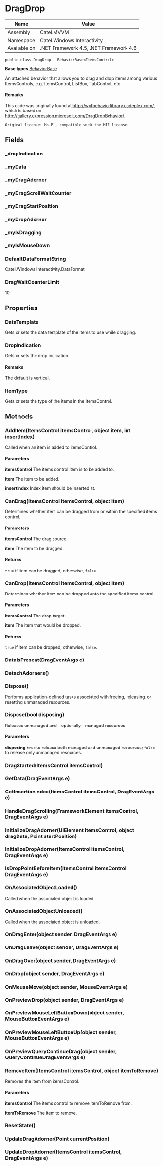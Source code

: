 

# DragDrop

Name|Value
---|---
Assembly|Catel.MVVM
Namespace|Catel.Windows.Interactivity
Available on|.NET Framework 4.5, .NET Framework 4.6

```
public class DragDrop : BehaviorBase<ItemsControl>
```

**Base types**
[BehaviorBase]()


An attached behavior that allows you to drag and drop items among various ItemsControls, e.g. ItemsControl, ListBox, TabControl, etc.

#### Remarks

This code was originally found at http://wpfbehaviorlibrary.codeplex.com/, which is based on http://gallery.expression.microsoft.com/DragDropBehavior/.
    


    Original license: Ms-Pl, compatible with the MIT license.



## Fields

### _dropIndication

### _myData

### _myDragAdorner

### _myDragScrollWaitCounter

### _myDragStartPosition

### _myDropAdorner

### _myIsDragging

### _myIsMouseDown

### DefaultDataFormatString
Catel.Windows.Interactivity.DataFormat

### DragWaitCounterLimit
10

## Properties

### DataTemplate

Gets or sets the data template of the items to use while dragging.



### DropIndication

Gets or sets the drop indication.

#### Remarks

The default is vertical.



### ItemType

Gets or sets the type of the items in the ItemsControl.



## Methods

### AddItem(ItemsControl itemsControl, object item, int insertIndex)

Called when an item is added to itemsControl.

#### Parameters

**itemsControl**
The items control item is to be added to.

**item**
The item to be added.

**insertIndex**
Index item should be inserted at.



### CanDrag(ItemsControl itemsControl, object item)

Determines whether item can be dragged from or within the specified items control.

#### Parameters

**itemsControl**
The drag source.

**item**
The item to be dragged.

#### Returns

```true``` if item can be dragged; otherwise, ```false```.



### CanDrop(ItemsControl itemsControl, object item)

Determines whether item can be dropped onto the specified items control.

#### Parameters

**itemsControl**
The drop target.

**item**
The item that would be dropped.

#### Returns

```true``` if item can be dropped; otherwise, ```false```.



### DataIsPresent(DragEventArgs e)

### DetachAdorners()

### Dispose()

Performs application-defined tasks associated with freeing, releasing, or resetting unmanaged resources.



### Dispose(bool disposing)

Releases unmanaged and - optionally - managed resources

#### Parameters

**disposing**
```true``` to release both managed and unmanaged resources; ```false``` to release only unmanaged resources.



### DragStarted(ItemsControl itemsControl)

### GetData(DragEventArgs e)

### GetInsertionIndex(ItemsControl itemsControl, DragEventArgs e)

### HandleDragScrolling(FrameworkElement itemsControl, DragEventArgs e)

### InitializeDragAdorner(UIElement itemsControl, object dragData, Point startPosition)

### InitializeDropAdorner(ItemsControl itemsControl, DragEventArgs e)

### IsDropPointBeforeItem(ItemsControl itemsControl, DragEventArgs e)

### OnAssociatedObjectLoaded()

Called when the associated object is loaded.



### OnAssociatedObjectUnloaded()

Called when the associated object is unloaded.



### OnDragEnter(object sender, DragEventArgs e)

### OnDragLeave(object sender, DragEventArgs e)

### OnDragOver(object sender, DragEventArgs e)

### OnDrop(object sender, DragEventArgs e)

### OnMouseMove(object sender, MouseEventArgs e)

### OnPreviewDrop(object sender, DragEventArgs e)

### OnPreviewMouseLeftButtonDown(object sender, MouseButtonEventArgs e)

### OnPreviewMouseLeftButtonUp(object sender, MouseButtonEventArgs e)

### OnPreviewQueryContinueDrag(object sender, QueryContinueDragEventArgs e)

### RemoveItem(ItemsControl itemsControl, object itemToRemove)

Removes the item from itemsControl.

#### Parameters

**itemsControl**
The items control to remove itemToRemove from.

**itemToRemove**
The item to remove.



### ResetState()

### UpdateDragAdorner(Point currentPosition)

### UpdateDropAdorner(ItemsControl itemsControl, DragEventArgs e)

